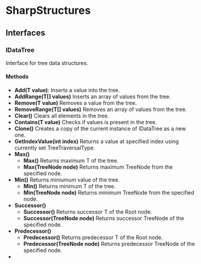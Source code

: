# SharpStructures
  ## Interfaces
  ### IDataTree<T>
  Interface for tree data structures.

  #### Methods
  - **Add(T value)**: Inserts a value into the tree.
  - **AddRange(T[] values)** Inserts an array of values from the tree.
  - **Remove(T value)** Removes a value from the tree.
  - **RemoveRange(T[] values)** Removes an array of values from the tree.
  - **Clear()** Clears all elements in the tree.
  - **Contains(T value)** Checks if values is present in the tree.
  - **Clone()** Creates a copy of the current instance of IDataTree<T> as a new one.
  - **GetIndexValue(int index)** Returns a value at specified index using currently set TreeTraversalType.
  - **Max()**
    - **Max()** Returns maximum T of the tree.
    - **Max(TreeNode<T> node)** Returns maximum TreeNode<T> from the specified node.
  - **Min()** Returns miniumum value of the tree.
    - **Min()** Returns minimum T of the tree.
    - **Min(TreeNode<T> node)** Returns minimum TreeNode<T> from the specified node.
  - **Successor()**
    - **Successor()** Returns successor T of the Root node.
    - **Successor(TreeNode<T> node)** Returns successor TreeNode<T> of the specified node.
  - **Predecessor()**
    - **Predecessor()** Returns predecessor T of the Root node.
    - **Predecessor(TreeNode<T> node)** Returns predecessor TreeNode<T> of the specified node.
  -
  
